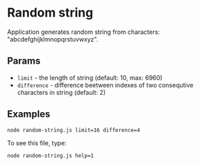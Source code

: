 # Random string

Application generates random string from characters: "abcdefghijklmnopqrstuvwxyz".

## Params

* `limit` - the length of string (default: 10, max: 6960)
* `difference` - difference beetween indexes of two consequtive characters in string (default: 2)

## Examples

```node random-string.js limit=16 difference=4```

To see this file, type:

```node random-string.js help=1```